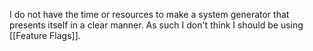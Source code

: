 I do not have the time or resources to make a system generator that presents itself in a clear manner. As such I don't think I should be using [[Feature Flags]].
